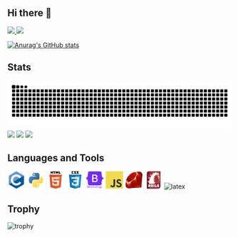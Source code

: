 ## Hi there 👋



<p align="left">
  <a href="https://github.com/hayase-m">
    <img height="20" src="https://komarev.com/ghpvc/?username=hayase-m" />
  </a>
  <a href="https://github.com/hayase-m">
    <img height="20" src="https://img.shields.io/github/followers/hayase-m?label=follow&logo=github&style=flat" />
  </a>
 <!-- <a href="http://qiita.com/hayase-m">
    <img height="20" src="https://qiita-badge.apiapi.app/s/hayase-m/posts.svg" />
  </a>
  <a href="http://qiita.com/hayase-m">
    <img height="20" src="https://qiita-badge.apiapi.app/s/hayase-m/contributions.svg" />
  </a>
  <a href="https://zenn.dev/hayase-m">
    <img height="20" src="https://badgen.org/img/zenn/hayase-m/articles?style=plastic" />
  </a> -->
</p>


[![Anurag's GitHub stats](https://github-readme-stats.vercel.app/api?username=hayase-m&theme=onedark&show_icons=true)](https://github.com/anuraghazra/github-readme-stats)

## Stats
![](https://raw.githubusercontent.com/hayase-m/hayase-m/output/github-contribution-grid-snake.svg)
![](http://github-profile-summary-cards.vercel.app/api/cards/profile-details?username=hayase-m&theme=gruvbox)
![](http://github-profile-summary-cards.vercel.app/api/cards/repos-per-language?username=hayase-m&theme=gruvbox)
![](http://github-profile-summary-cards.vercel.app/api/cards/most-commit-language?username=hayase-m&theme=gruvbox)
<!--![](http://github-profile-summary-cards.vercel.app/api/cards/stats?username=hayase-m&theme=gruvbox)
![](http://github-profile-summary-cards.vercel.app/api/cards/productive-time?username=hayase-m&theme=gruvbox&utcOffset=9)-->


## Languages and Tools
<p align="left"> 

 <img src="https://raw.githubusercontent.com/devicons/devicon/master/icons/c/c-original.svg" alt="c" width="40" height="40"/> 
   <img src="https://raw.githubusercontent.com/devicons/devicon/master/icons/python/python-original.svg" alt="python" width="40" height="40"/> 
 <img src="https://raw.githubusercontent.com/devicons/devicon/master/icons/html5/html5-original-wordmark.svg" alt="html5" width="40" height="40"/> 
   <img src="https://raw.githubusercontent.com/devicons/devicon/master/icons/css3/css3-original-wordmark.svg" alt="css3" width="40" height="40"/> 
  <img src="https://raw.githubusercontent.com/devicons/devicon/master/icons/bootstrap/bootstrap-plain-wordmark.svg" alt="bootstrap" width="40" height="40"/> 
  <img src="https://raw.githubusercontent.com/devicons/devicon/master/icons/javascript/javascript-original.svg" alt="javascript" width="40" height="40"/> 
      <img src="https://raw.githubusercontent.com/devicons/devicon/master/icons/ruby/ruby-original.svg" alt="ruby" width="40" height="40"/> 
  <img src="https://raw.githubusercontent.com/devicons/devicon/master/icons/rails/rails-original-wordmark.svg" alt="rails" width="40" height="40"/> 
 <img src="https://upload.wikimedia.org/wikipedia/commons/9/92/LaTeX_logo.svg" alt="latex" width="40" height="40"/> 
</p>

## Trophy
![trophy](https://github-profile-trophy.vercel.app/?username=hayase-m&theme=gruvbox)

<!--
**hayase-m/hayase-m** is a ✨ _special_ ✨ repository because its `README.md` (this file) appears on your GitHub profile.

Here are some ideas to get you started:

- 🔭 I’m currently working on ...
- 🌱 I’m currently learning ...
- 👯 I’m looking to collaborate on ...
- 🤔 I’m looking for help with ...
- 💬 Ask me about ...
- 📫 How to reach me: ...
- 😄 Pronouns: ...
- ⚡ Fun fact: ...
-->
